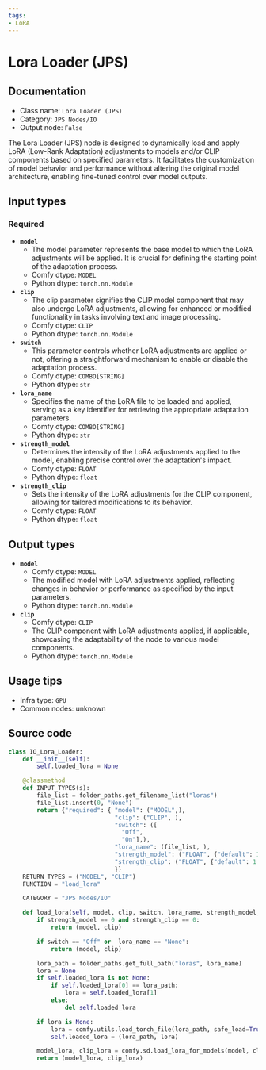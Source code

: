 ```yaml
---
tags:
- LoRA
---
```


# Lora Loader (JPS)
## Documentation
- Class name: `Lora Loader (JPS)`
- Category: `JPS Nodes/IO`
- Output node: `False`

The Lora Loader (JPS) node is designed to dynamically load and apply LoRA (Low-Rank Adaptation) adjustments to models and/or CLIP components based on specified parameters. It facilitates the customization of model behavior and performance without altering the original model architecture, enabling fine-tuned control over model outputs.
## Input types
### Required
- **`model`**
    - The model parameter represents the base model to which the LoRA adjustments will be applied. It is crucial for defining the starting point of the adaptation process.
    - Comfy dtype: `MODEL`
    - Python dtype: `torch.nn.Module`
- **`clip`**
    - The clip parameter signifies the CLIP model component that may also undergo LoRA adjustments, allowing for enhanced or modified functionality in tasks involving text and image processing.
    - Comfy dtype: `CLIP`
    - Python dtype: `torch.nn.Module`
- **`switch`**
    - This parameter controls whether LoRA adjustments are applied or not, offering a straightforward mechanism to enable or disable the adaptation process.
    - Comfy dtype: `COMBO[STRING]`
    - Python dtype: `str`
- **`lora_name`**
    - Specifies the name of the LoRA file to be loaded and applied, serving as a key identifier for retrieving the appropriate adaptation parameters.
    - Comfy dtype: `COMBO[STRING]`
    - Python dtype: `str`
- **`strength_model`**
    - Determines the intensity of the LoRA adjustments applied to the model, enabling precise control over the adaptation's impact.
    - Comfy dtype: `FLOAT`
    - Python dtype: `float`
- **`strength_clip`**
    - Sets the intensity of the LoRA adjustments for the CLIP component, allowing for tailored modifications to its behavior.
    - Comfy dtype: `FLOAT`
    - Python dtype: `float`
## Output types
- **`model`**
    - Comfy dtype: `MODEL`
    - The modified model with LoRA adjustments applied, reflecting changes in behavior or performance as specified by the input parameters.
    - Python dtype: `torch.nn.Module`
- **`clip`**
    - Comfy dtype: `CLIP`
    - The CLIP component with LoRA adjustments applied, if applicable, showcasing the adaptability of the node to various model components.
    - Python dtype: `torch.nn.Module`
## Usage tips
- Infra type: `GPU`
- Common nodes: unknown


## Source code
```python
class IO_Lora_Loader:
    def __init__(self):
        self.loaded_lora = None

    @classmethod
    def INPUT_TYPES(s):
        file_list = folder_paths.get_filename_list("loras")
        file_list.insert(0, "None")
        return {"required": { "model": ("MODEL",),
                              "clip": ("CLIP", ),
                              "switch": ([
                                "Off",
                                "On"],),
                              "lora_name": (file_list, ),
                              "strength_model": ("FLOAT", {"default": 1.0, "min": -10.0, "max": 10.0, "step": 0.1}),
                              "strength_clip": ("FLOAT", {"default": 1.0, "min": -10.0, "max": 10.0, "step": 0.1}),
                              }}
    RETURN_TYPES = ("MODEL", "CLIP")
    FUNCTION = "load_lora"

    CATEGORY = "JPS Nodes/IO"

    def load_lora(self, model, clip, switch, lora_name, strength_model, strength_clip):
        if strength_model == 0 and strength_clip == 0:
            return (model, clip)

        if switch == "Off" or  lora_name == "None":
            return (model, clip)

        lora_path = folder_paths.get_full_path("loras", lora_name)
        lora = None
        if self.loaded_lora is not None:
            if self.loaded_lora[0] == lora_path:
                lora = self.loaded_lora[1]
            else:
                del self.loaded_lora

        if lora is None:
            lora = comfy.utils.load_torch_file(lora_path, safe_load=True)
            self.loaded_lora = (lora_path, lora)

        model_lora, clip_lora = comfy.sd.load_lora_for_models(model, clip, lora, strength_model, strength_clip)
        return (model_lora, clip_lora)

```
